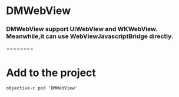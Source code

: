 # DMWebView
### DMWebView support UIWebView and WKWebView. Meanwhile,it can use WebViewJavascriptBridge directly.
========
# Add to the project
``objective-c
pod 'DMWebView'  
``
